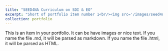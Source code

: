 ```yaml
---
title: "SEED4NA Curriculum on SDI & EO"
excerpt: "Short of portfolio item number 1<br/><img src='/images/seed4na.png'>"
collection: portfolio
---
```


This is an item in your portfolio. It can be have images or nice text. If you name the file .md, it will be parsed as markdown. If you name the file .html, it will be parsed as HTML. 

